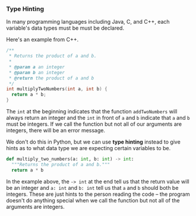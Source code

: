 ### Type Hinting

In many programming languages including Java, C, and C++, each variable's data types must be must be declared. 

Here's an example from C++.

```cpp
/**
 * Returns the product of a and b.
 *
 * @param a an integer
 * @param b an integer
 * @return the product of a and b
 */
int multiplyTwoNumbers(int a, int b) {
  return a * b;
}

```
The `int` at the beginning indicates that the function `addTwoNumbers` will always return an integer and the `int` in front of `a` and `b` indicate that `a` and `b` must be integers. If we call the function but not all of our arguments are integers, there will be an error message.

We don't do this in Python, but we can use **type hinting** instead to give hints as to what data type we are expecting certain variables to be.

```python 
def multiply_two_numbers(a: int, b: int) -> int:  
  """Returns the product of a and b."""
  return a * b
```
In the example above, the `-> int` at the end tell us that the return value will be an integer and `a: int` and `b: int` tell us that `a` and `b` should both be integers.  These are just hints to the person reading the code – the program doesn't do anything special when we call the function but not all of the arguments are integers.
